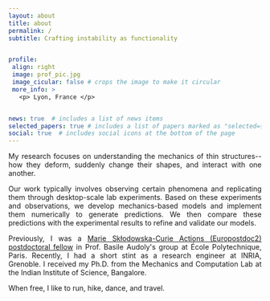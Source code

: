 ```yaml
---
layout: about
title: about
permalink: /
subtitle: Crafting instability as functionality


profile:
 align: right
 image: prof_pic.jpg
 image_cicular: false # crops the image to make it circular
 more_info: >
   <p> Lyon, France </p>


news: true  # includes a list of news items
selected_papers: true # includes a list of papers marked as "selected={true}"
social: true  # includes social icons at the bottom of the page
---
```

<p style='text-align: justify;'> My research focuses on understanding the mechanics of thin structures-- how they deform, suddenly change their shapes, and interact with one another.</p>

<p style='text-align: justify;'> Our work typically involves observing certain phenomena and replicating them through desktop-scale lab experiments. Based on these experiments and observations, we develop mechanics-based models and implement them numerically to generate predictions. We then compare these predictions with the experimental results to refine and validate our models.</p>

<p style='text-align: justify;'> Previously, I was a <a href='https://postdoc2.eurotech-universities.eu/projects/arun-kumar/'>Marie Skłodowska-Curie Actions (Europostdoc2) postdoctoral fellow</a> in Prof. Basile Audoly's group at École Polytechnique, Paris. Recently, I had a short stint as a research engineer at INRIA, Grenoble. I received my Ph.D. from the Mechanics and Computation Lab at the Indian Institute of Science, Bangalore. </p>

<p style='text-align: justify;'> When free, I like to run, hike, dance, and travel.</p>
